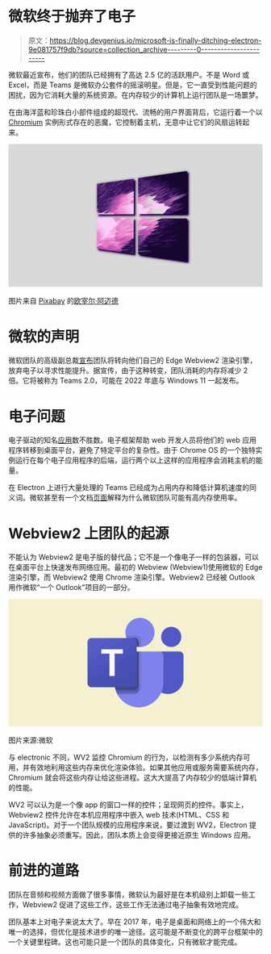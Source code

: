 # 微软终于抛弃了电子

> 原文：<https://blog.devgenius.io/microsoft-is-finally-ditching-electron-9e081757f9db?source=collection_archive---------0----------------------->

微软最近宣布，他们的团队已经拥有了高达 2.5 亿的活跃用户。不是 Word 或 Excel，而是 Teams 是微软办公套件的摇滚明星。但是，它一直受到性能问题的困扰，因为它消耗大量的系统资源。在内存较少的计算机上运行团队是一场噩梦。

在由海洋蓝和珍珠白小部件组成的超现代、流畅的用户界面背后，它运行着一个以 [Chromium](https://www.chromium.org/chromium-os) 实例形式存在的恶魔，它控制着主机，无意中让它们的风扇运转起来。

![](img/b6252efb618f3710ec3a3782059c7372.png)

图片来自 [Pixabay](https://pixabay.com/?utm_source=link-attribution&utm_medium=referral&utm_campaign=image&utm_content=6281710) 的[欧宰尔·阿迈德](https://pixabay.com/users/uzair_ahmed-20868928/?utm_source=link-attribution&utm_medium=referral&utm_campaign=image&utm_content=6281710)

# 微软的声明

微软团队的高级副总裁[宣布](https://twitter.com/rishmsft/status/1408085784016539653)团队将转向他们自己的 Edge Webview2 渲染引擎，放弃电子以寻求性能提升。据宣传，由于这种转变，团队消耗的内存将减少 2 倍。它将被称为 Teams 2.0，可能在 2022 年底与 Windows 11 一起发布。

# 电子问题

电子驱动的知名[应用](https://www.electronjs.org/apps)数不胜数。电子框架帮助 web 开发人员将他们的 web 应用程序转移到桌面平台，避免了特定平台的复杂性。由于 Chrome OS 的一个独特实例运行在每个电子应用程序的后端，运行两个以上这样的应用程序会消耗主机的能量。

在 Electron 上进行大量处理的 Teams 已经成为占用内存和降低计算机速度的同义词。微软甚至有一个文档[页面](https://docs.microsoft.com/en-us/microsoftteams/teams-memory-usage-perf)解释为什么微软团队可能有高内存使用率。

# Webview2 上团队的起源

不能认为 Webview2 是电子版的替代品；它不是一个像电子一样的包装器，可以在桌面平台上快速发布网络应用。最初的 Webview (Webview1)使用微软的 Edge 渲染引擎，而 Webview2 使用 Chrome 渲染引擎。Webview2 已经被 Outlook 用作微软“一个 Outlook”项目的一部分。

![](img/03f899c79950512e00e5189ecd8faa32.png)

图片来源:微软

与 electronic 不同，WV2 监控 Chromium 的行为，以检测有多少系统内存可用，并有效地利用这些内存来优化渲染体验。如果其他应用或服务需要系统内存，Chromium 就会将这些内存让给这些进程。这大大提高了内存较少的低端计算机的性能。

WV2 可以认为是一个像 app 的窗口一样的控件；呈现网页的控件。事实上，Webview2 控件允许在本机应用程序中嵌入 web 技术(HTML、CSS 和 JavaScript)。对于一个团队规模的应用程序来说，要过渡到 WV2，Electron 提供的许多抽象必须重写。因此，团队本质上会变得更接近原生 Windows 应用。

# 前进的道路

团队在音频和视频方面做了很多事情，微软认为最好是在本机级别上卸载一些工作，Webview2 促进了这些工作，这些工作无法通过电子抽象有效地完成。

团队基本上对电子来说太大了。早在 2017 年，电子是桌面和网络上的一个伟大和唯一的选择，但优化是技术进步的唯一途径。这可能是不断变化的跨平台框架中的一个关键里程碑。这也可能只是一个团队的具体变化，只有微软才能完成。